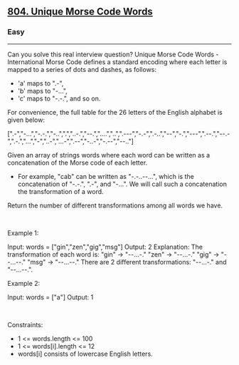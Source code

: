 <h2><a href="https://leetcode.com/problems/unique-morse-code-words/">804. Unique Morse Code Words</a></h2><h3>Easy</h3><hr>Can you solve this real interview question? Unique Morse Code Words - International Morse Code defines a standard encoding where each letter is mapped to a series of dots and dashes, as follows:

 * 'a' maps to ".-",
 * 'b' maps to "-...",
 * 'c' maps to "-.-.", and so on.

For convenience, the full table for the 26 letters of the English alphabet is given below:


[".-","-...","-.-.","-..",".","..-.","--.","....","..",".---","-.-",".-..","--","-.","---",".--.","--.-",".-.","...","-","..-","...-",".--","-..-","-.--","--.."]

Given an array of strings words where each word can be written as a concatenation of the Morse code of each letter.

 * For example, "cab" can be written as "-.-..--...", which is the concatenation of "-.-.", ".-", and "-...". We will call such a concatenation the transformation of a word.

Return the number of different transformations among all words we have.

 

Example 1:


Input: words = ["gin","zen","gig","msg"]
Output: 2
Explanation: The transformation of each word is:
"gin" -> "--...-."
"zen" -> "--...-."
"gig" -> "--...--."
"msg" -> "--...--."
There are 2 different transformations: "--...-." and "--...--.".


Example 2:


Input: words = ["a"]
Output: 1


 

Constraints:

 * 1 <= words.length <= 100
 * 1 <= words[i].length <= 12
 * words[i] consists of lowercase English letters.